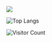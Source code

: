 ![](https://github-readme-stats.vercel.app/api?username=adattack&show_icons=true&theme=transparent)

![Top Langs](https://github-readme-stats.vercel.app/api/top-langs/?username=adattack&layout=compact&theme=light)

![Visitor Count](https://profile-counter.glitch.me/github/count.svg)

